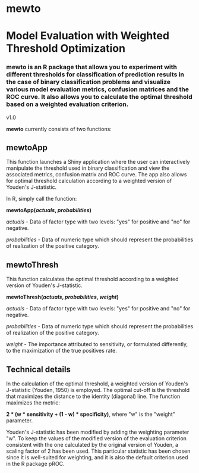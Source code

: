 # mewto
# Model Evaluation with Weighted Threshold Optimization

### mewto is an R package that allows you to experiment with different thresholds for classification of prediction results in the case of binary classification problems and visualize various model evaluation metrics, confusion matrices and the ROC curve. It also allows you to calculate the optimal threshold based on a weighted evaluation criterion.

v1.0

**mewto** currently consists of two functions:

## mewtoApp
This function launches a Shiny application where the user can interactively manipulate the threshold used in binary classification and view the associated metrics, confusion matrix and ROC curve. The app also allows for optimal threshold calculation according to a weighted version of Youden's J-statistic.

In R, simply call the function:

**mewtoApp(_actuals_, _probabilities_)**

_actuals_ - Data of factor type with two levels: "yes" for positive and "no" for negative.

_probabilities_ - Data of numeric type which should represent the probabilities of realization of the positive category.

## mewtoThresh
This function calculates the optimal threshold according to a weighted version of Youden's J-statistic.

**mewtoThresh(_actuals_, _probabilities_, _weight_)**

_actuals_ - Data of factor type with two levels: "yes" for positive and "no" for negative.

_probabilities_ - Data of numeric type which should represent the probabilities of realization of the positive category.

_weight_ - The importance attributed to sensitivity, or formulated differently, to the maximization of the true positives rate.

## Technical details

In the calculation of the optimal threshold, a weighted version of Youden's J-statistic (Youden, 1950) is employed. The optimal cut-off is the threshold that maximizes the distance to the identity (diagonal) line. The function maximizes the metric:

**2 * (w * sensitivity + (1 - w) * specificity)**, where "w" is the "weight" parameter.

Youden's J-statistic has been modified by adding the weighting parameter "w". To keep the values of the modified version of the evaluation criterion consistent with the one calculated by the original version of Youden, a scaling factor of 2 has been used. This particular statistic has been chosen since it is well-suited for weighting, and it is also the default criterion used in the R package pROC.
